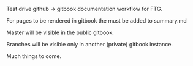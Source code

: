 Test drive github -> gitbook documentation workflow for FTG. 

For pages to be rendered in gitbook the must be added to summary.md 

Master will be visible in the public gitbook. 

Branches will be visible only in another (private) gitbook instance. 

Much things to come. 
